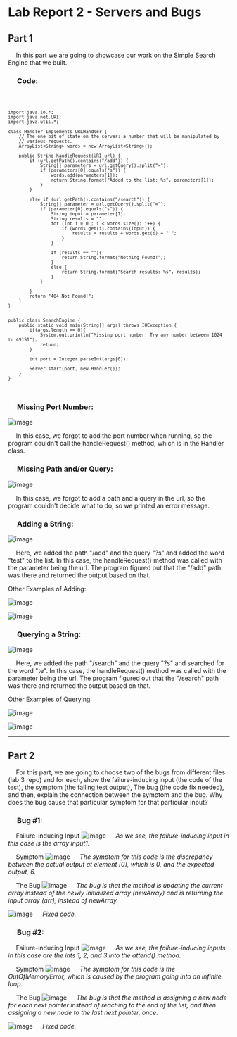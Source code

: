 # Lab Report 2 - Servers and Bugs

## Part 1
&emsp; In this part we are going to showcase our work on the Simple Search Engine that we built.

### &emsp; Code:
<code>

    import java.io.*;
    import java.net.URI;
    import java.util.*;

    class Handler implements URLHandler {
        // The one bit of state on the server: a number that will be manipulated by
        // various requests.
        ArrayList<String> words = new ArrayList<String>();

        public String handleRequest(URI url) {
            if (url.getPath().contains("/add")) {
                String[] parameters = url.getQuery().split("=");
                if (parameters[0].equals("s")) {
                    words.add(parameters[1]);
                    return String.format("Added to the list: %s", parameters[1]);
                }
            }

            else if (url.getPath().contains("/search")) {
                String[] parameter = url.getQuery().split("=");
                if (parameter[0].equals("s")) {
                    String input = parameter[1];
                    String results = "";
                    for (int i = 0 ; i < words.size(); i++) {
                        if (words.get(i).contains(input)) {
                            results = results + words.get(i) + " ";
                        }
                    }

                    if (results == ""){
                        return String.format("Nothing Found!");
                    }
                    else {
                        return String.format("Search results: %s", results);
                    }
                }
        
            }
            return "404 Not Found!";
        }
    }


    public class SearchEngine {
        public static void main(String[] args) throws IOException {
            if(args.length == 0){
                System.out.println("Missing port number! Try any number between 1024 to 49151");
                return;
            }

            int port = Integer.parseInt(args[0]);

            Server.start(port, new Handler());
        }
    }
</code>

### &emsp; Missing Port Number:
![image](../Screenshots/Lab%20Report%202/lab2-screenshot-1.png)

&emsp; In this case, we forgot to add the port number when running, so the program couldn't call the handleRequest() method, which is in the Handler class.

### &emsp; Missing Path and/or Query:
![image](../Screenshots/Lab%20Report%202/lab2-screenshot-2.png)

&emsp; In this case, we forgot to add a path and a query in the url, so the program couldn't decide what to do, so we printed an error message.

### &emsp; Adding a String:
![image](../Screenshots/Lab%20Report%202/lab2-screenshot-3.png)

&emsp; Here, we added the path "/add" and the query "?s" and added the word "test" to the list. In this case, the handleRequest() method was called with the parameter being the url. The program figured out that the "/add" path was there and returned the output based on that.

Other Examples of Adding:

![image](../Screenshots/Lab%20Report%202/lab2-screenshot-4.png)

![image](../Screenshots/Lab%20Report%202/lab2-screenshot-5.png)

### &emsp; Querying a String:
![image](../Screenshots/Lab%20Report%202/lab2-screenshot-6.png)

&emsp; Here, we added the path "/search" and the query "?s" and searched for the word "te". In this case, the handleRequest() method was called with the parameter being the url. The program figured out that the "/search" path was there and returned the output based on that.

Other Examples of Querying:

![image](../Screenshots/Lab%20Report%202/lab2-screenshot-7.png)

![image](../Screenshots/Lab%20Report%202/lab2-screenshot-8.png)

---

## Part 2
&emsp; For this part, we are going to choose two of the bugs from different files (lab 3 repo) and for each, show the failure-inducing input (the code of the test), the symptom (the failing test output), The bug (the code fix needed), and then, explain the connection between the symptom and the bug. Why does the bug cause that particular symptom for that particular input?

### &emsp; Bug #1:

&emsp; Failure-inducing Input
![image](../Screenshots/Lab%20Report%202/lab2-screenshot-9.png)
&emsp; *As we see, the failure-inducing input in this case is the array input1.*


&emsp; Symptom
![image](../Screenshots/Lab%20Report%202/lab2-screenshot-10.png)
&emsp; *The symptom for this code is the discrepancy between the actual output at element [0], which is 0, and the expected output, 6.*


&emsp; The Bug
![image](../Screenshots/Lab%20Report%202/lab2-screenshot-11.png)
&emsp; *The bug is that the method is updating the current array instead of the newly initialized array (newArray) and is returning the input array (arr), instead of newArray.*

![image](../Screenshots/Lab%20Report%202/lab2-screenshot-12.png)
&emsp; *Fixed code.*


### &emsp; Bug #2:

&emsp; Failure-inducing Input
![image](../Screenshots/Lab%20Report%202/lab2-screenshot-13.png)
&emsp; *As we see, the failure-inducing inputs in this case are the ints 1, 2, and 3 into the attend() method.*


&emsp; Symptom
![image](../Screenshots/Lab%20Report%202/lab2-screenshot-14.png)
&emsp; *The symptom for this code is the OutOfMemoryError, which is caused by the program going into an infinite loop.*


&emsp; The Bug
![image](../Screenshots/Lab%20Report%202/lab2-screenshot-15.png)
&emsp; *The bug is that the method is assigning a new node for each next pointer instead of reaching to the end of the list, and then assigning a new node to the last next pointer, once.*

![image](../Screenshots/Lab%20Report%202/lab2-screenshot-16.png)
&emsp; *Fixed code.*